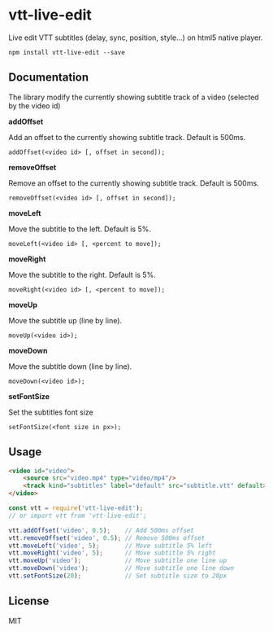 # vtt-live-edit

Live edit VTT subtitles (delay, sync, position, style...) on html5 native player.

```
npm install vtt-live-edit --save
```


## Documentation

The library modify the currently showing subtitle track of a video (selected by the video id)

__addOffset__

Add an offset to the currently showing subtitle track. Default is 500ms.

`addOffset(<video id> [, offset in second]);`

__removeOffset__

Remove an offset to the currently showing subtitle track. Default is 500ms.

`removeOffset(<video id> [, offset in second]);`

__moveLeft__

Move the subtitle to the left. Default is 5%.

`moveLeft(<video id> [, <percent to move]);`

__moveRight__

Move the subtitle to the right. Default is 5%.

`moveRight(<video id> [, <percent to move]);`

__moveUp__

Move the subtitle up (line by line).

`moveUp(<video id>);`

__moveDown__

Move the subtitle down (line by line).

`moveDown(<video id>);`

__setFontSize__

Set the subtitles font size

`setFontSize(<font size in px>);`


## Usage

``` html
<video id="video">
    <source src="video.mp4" type="video/mp4"/>
    <track kind="subtitles" label="default" src="subtitle.vtt" default>
</video>
```

``` js
const vtt = require('vtt-live-edit');
// or import vtt from 'vtt-live-edit';

vtt.addOffset('video', 0.5);    // Add 500ms offset
vtt.removeOffset('video', 0.5); // Remove 500ms offset
vtt.moveLeft('video', 5);       // Move subtitle 5% left
vtt.moveRight('video', 5);      // Move subtitle 5% right
vtt.moveUp('video');            // Move subtitle one line up
vtt.moveDown('video');          // Move subtitle one line down
vtt.setFontSize(20);            // Set subtitle size to 20px
```

## License

MIT